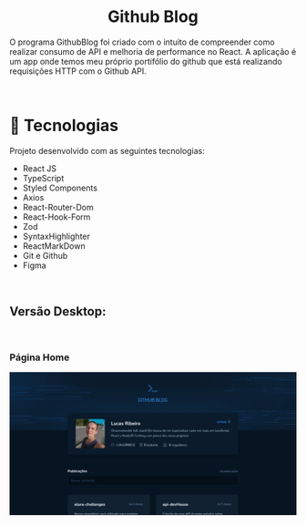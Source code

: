 <h1 align="center">Github Blog</h1>

O programa GithubBlog foi criado com o intuito de compreender como realizar consumo de API e melhoria de performance no React. A aplicação é um app onde temos meu próprio portifólio do github que está realizando requisições HTTP com o Github API.

<br/>

# 🚀 Tecnologias

Projeto desenvolvido com as seguintes tecnologias:

- React JS
- TypeScript
- Styled Components
- Axios
- React-Router-Dom
- React-Hook-Form
- Zod
- SyntaxHighlighter
- ReactMarkDown
- Git e Github
- Figma

<br>

<h2>Versão Desktop:</h2> 

<br/>

### Página Home
![Alt text](public/page.png)

